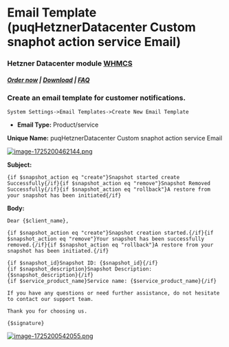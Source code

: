# Email Template (puqHetznerDatacenter Custom snaphot action service Email)

### Hetzner Datacenter module **[WHMCS](https://puqcloud.com/link.php?id=77)**

#####  [Order now](https://puqcloud.com/whmcs-module-hetznerdatacenter.php) | [Download](https://download.puqcloud.com/WHMCS/servers/PUQ_WHMCS-HetznerDatacenter/) | [FAQ](https://faq.puqcloud.com/)

### Create an email template for customer notifications.

```
System Settings->Email Templates->Create New Email Template
```

- **Email Type:** Product/service

**Unique Name:** puqHetznerDatacenter Custom snaphot action service Email

[![image-1725200462144.png](https://doc.puq.info/uploads/images/gallery/2024-09/scaled-1680-/image-1725200462144.png)](https://doc.puq.info/uploads/images/gallery/2024-09/image-1725200462144.png)

 **Subject:**

```
{if $snapshot_action eq "create"}Snapshot started create Successfully{/if}{if $snapshot_action eq "remove"}Snapshot Removed Successfully{/if}{if $snapshot_action eq "rollback"}A restore from your snapshot has been initiated{/if}
```

**Body:**

```
Dear {$client_name},

{if $snapshot_action eq "create"}Snapshot creation started.{/if}{if $snapshot_action eq "remove"}Your snapshot has been successfully removed.{/if}{if $snapshot_action eq "rollback"}A restore from your snapshot has been initiated.{/if}

{if $snapshot_id}Snapshot ID: {$snapshot_id}{/if}
{if $snapshot_description}Snapshot Description: {$snapshot_description}{/if}
{if $service_product_name}Service name: {$service_product_name}{/if}

If you have any questions or need further assistance, do not hesitate to contact our support team.

Thank you for choosing us.

{$signature}
```

[![image-1725200542055.png](https://doc.puq.info/uploads/images/gallery/2024-09/scaled-1680-/image-1725200542055.png)](https://doc.puq.info/uploads/images/gallery/2024-09/image-1725200542055.png)